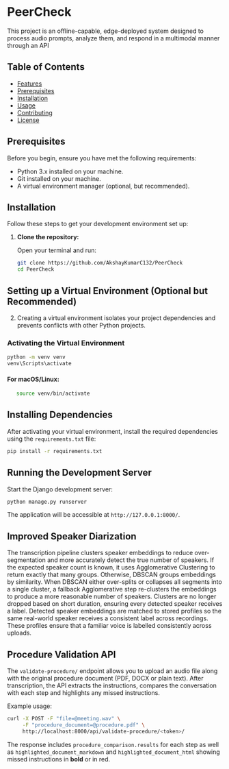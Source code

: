 # PeerCheck

This project is an offline-capable, edge-deployed system designed to process audio prompts, analyze them, and respond in a multimodal manner through an API

## Table of Contents

- [Features](#features)
- [Prerequisites](#prerequisites)
- [Installation](#installation)
- [Usage](#usage)
- [Contributing](#contributing)
- [License](#license)

## Prerequisites

Before you begin, ensure you have met the following requirements:

- Python 3.x installed on your machine.
- Git installed on your machine.
- A virtual environment manager (optional, but recommended).

## Installation

Follow these steps to get your development environment set up:

1. **Clone the repository:**

   Open your terminal and run:

   ```bash
   git clone https://github.com/AkshayKumarC132/PeerCheck
   cd PeerCheck

## Setting up a Virtual Environment (Optional but Recommended)

2. Creating a virtual environment isolates your project dependencies and prevents conflicts with other Python projects.
### Activating the Virtual Environment 

   ```bash
   python -m venv venv
   venv\Scripts\activate
   ```

#### For macOS/Linux:
```bash
   source venv/bin/activate
```
## Installing Dependencies

After activating your virtual environment, install the required dependencies using the `requirements.txt` file:
```bash
pip install -r requirements.txt
```

## Running the Development Server

Start the Django development server:
```bash
python manage.py runserver
```

The application will be accessible at `http://127.0.0.1:8000/`.

## Improved Speaker Diarization

The transcription pipeline clusters speaker embeddings to reduce
over-segmentation and more accurately detect the true number of speakers.
If the expected speaker count is known, it uses Agglomerative Clustering to
return exactly that many groups. Otherwise, DBSCAN groups embeddings by
similarity. When DBSCAN either over-splits or collapses all segments into a
single cluster, a fallback Agglomerative step re-clusters the embeddings to
produce a more reasonable number of speakers. Clusters are no longer dropped
based on short duration, ensuring every detected speaker receives a label.
Detected speaker embeddings are matched to stored profiles so the same
real-world speaker receives a consistent label across recordings. These
profiles ensure that a familiar voice is labelled consistently across
uploads.

## Procedure Validation API

The `validate-procedure/` endpoint allows you to upload an audio file along with
the original procedure document (PDF, DOCX or plain text). After transcription,
the API extracts the instructions, compares the conversation with each step and
highlights any missed instructions.

Example usage:

```bash
curl -X POST -F "file=@meeting.wav" \
     -F "procedure_document=@procedure.pdf" \
     http://localhost:8000/api/validate-procedure/<token>/
```

The response includes `procedure_comparison.results` for each step as well as
`highlighted_document_markdown` and `highlighted_document_html` showing missed
instructions in **bold** or in red.

